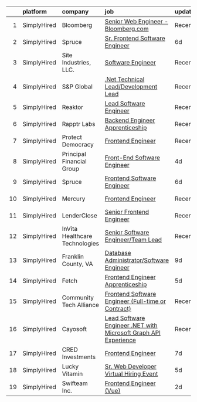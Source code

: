 

|    | platform    | company                        | job                                                                                                                                                                           | update_time   | location                |
|---:|:------------|:-------------------------------|:------------------------------------------------------------------------------------------------------------------------------------------------------------------------------|:--------------|:------------------------|
|  1 | SimplyHired | Bloomberg                      | [Senior Web Engineer - Bloomberg.com](https://www.simplyhired.com/job/GGJSr2k9TOgMZxXxLEkEXNfES6X69IjnRFjhrIci03WpXM0woCQkvQ?q=frontend+engineer)                             | Recently      | New York, NY            |
|  2 | SimplyHired | Spruce                         | [Sr. Frontend Software Engineer](https://www.simplyhired.com/job/IYax4qURndZS4RNeVP_LBWGLCfv0L_c0SKdnfBd2aaKkmMl-L0GZdA?q=frontend+engineer)                                  | 6d            | Remote                  |
|  3 | SimplyHired | Site Industries, LLC.          | [Software Engineer](https://www.simplyhired.com/job/Pr9-ufAAj-DCJrDshKSgqFG-kRpqTsv0SyiQtaHilVnBh60atPn61g?q=frontend+engineer)                                               | Recently      | Perryopolis, PA         |
|  4 | SimplyHired | S&P Global                     | [.Net Technical Lead/Development Lead](https://www.simplyhired.com/job/7htVl0O0rVV0HzCqSJ5TmsbT52Kx9D2Lg4WggUlSzeIZ4OEAkUTBQg?q=frontend+engineer)                            | Recently      | Princeton, NJ           |
|  5 | SimplyHired | Reaktor                        | [Lead Software Engineer](https://www.simplyhired.com/job/xAh-G0eueNtj11XPrKK19gjoCzNHFCepU4xejB1tiMgA-xVqU5GZJg?q=frontend+engineer)                                          | Recently      | New York, NY            |
|  6 | SimplyHired | Rapptr Labs                    | [Backend Engineer Apprenticeship](https://www.simplyhired.com/job/lEwEwcFW4HlOa7-DiALuCv8HvpGO4tCWaTA3aQe0KdCTamgjntJKwQ?q=frontend+engineer)                                 | Recently      | Remote                  |
|  7 | SimplyHired | Protect Democracy              | [Frontend Engineer](https://www.simplyhired.com/job/613DRtcgjgbD4eeSnOGmW89MLyp0OqkS5qTIVPjrsj9Kr7632WvujQ?q=frontend+engineer)                                               | Recently      | Remote                  |
|  8 | SimplyHired | Principal Financial Group      | [Front-End Software Engineer](https://www.simplyhired.com/job/zV-yHMyZAzTNcML_T6MoYNRIMqaPMWfH7p0j2wDz07nVaDR62h33sg?q=frontend+engineer)                                     | 4d            | Des Moines, IA          |
|  9 | SimplyHired | Spruce                         | [Frontend Software Engineer](https://www.simplyhired.com/job/DaSsq1USTCcc8UOcYGEsBeiPdiwfMlkCy09cPGC7Higc5JGjJHnYMw?q=frontend+engineer)                                      | 6d            | Remote                  |
| 10 | SimplyHired | Mercury                        | [Frontend Engineer](https://www.simplyhired.com/job/MCtDiBZ9DTE-m70SYcChErMlRrXEgjTbqEfLdkdNEVWrARemJJc-8Q?q=frontend+engineer)                                               | Recently      | San Francisco, CA       |
| 11 | SimplyHired | LenderClose                    | [Senior Frontend Engineer](https://www.simplyhired.com/job/PrgpB-Jb35qZ-n5hiYUE4WnsgnkaI0sDiJRaQVyUALaqmlOVmyJb3g?q=frontend+engineer)                                        | Recently      | West Des Moines, IA     |
| 12 | SimplyHired | InVita Healthcare Technologies | [Senior Software Engineer/Team Lead](https://www.simplyhired.com/job/-W7AhlGKg_7tuDRfLsUZYOgme65cvjd87r2s9vkbZyIugy9Lt6vqdg?q=frontend+engineer)                              | Recently      | Baltimore, MD           |
| 13 | SimplyHired | Franklin County, VA            | [Database Administrator/Software Engineer](https://www.simplyhired.com/job/YdAp71wS3mtRDuJXtJyYnM8ldw5fwGRL8UTBwSVjGBFY_pKYoe9kZg?q=frontend+engineer)                        | 9d            | Franklin County, VA     |
| 14 | SimplyHired | Fetch                          | [Frontend Engineer Apprenticeship](https://www.simplyhired.com/job/16_X7K8Mj1rek6CJOydH_T71H_cjteuqYSjTrrrlPSDJEbLzkScvmw?q=frontend+engineer)                                | 5d            | Madison, WI +1 location |
| 15 | SimplyHired | Community Tech Alliance        | [Frontend Software Engineer (Full-time or Contract)](https://www.simplyhired.com/job/Su-iRtaPhCYX-BWnCPGw4PDFt3JkQw0cFrSatM0pp_kI2NeiiU4d2A?q=frontend+engineer)              | Recently      | Remote                  |
| 16 | SimplyHired | Cayosoft                       | [Lead Software Engineer .NET with Microsoft Graph API Experience](https://www.simplyhired.com/job/L_90X8Bmrusz5JA7amVhuhhi90KS5bQuhnLUbl0VrfP3zQIReqZjfg?q=frontend+engineer) | Recently      | Westerville, OH         |
| 17 | SimplyHired | CRED Investments               | [Frontend Engineer](https://www.simplyhired.com/job/2-sNkqRozv5LEkroH4_tEzM-CXYnrtwUJWtUXTitIDttfkDU1KCGYA?q=frontend+engineer)                                               | 7d            | Remote                  |
| 18 | SimplyHired | Lucky Vitamin                  | [Sr. Web Developer Virtual Hiring Event](https://www.simplyhired.com/job/4KHb6jp9sl6hLX97zBn3lBpvQsw9thlVpLM7oRWUzZXmmMsL4Zbc1Q?q=frontend+engineer)                          | 5d            | Conshohocken, PA        |
| 19 | SimplyHired | Swifteam Inc.                  | [Frontend Engineer (Vue)](https://www.simplyhired.com/job/CX9fMVUc_43FTuicMkR_ytM5boRTbWgBb9yh4L1AD9Nvs979Z42Unw?q=frontend+engineer)                                         | 2d            | Remote                  |